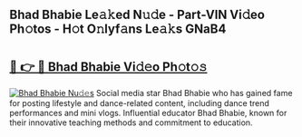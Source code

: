 ## Bhad Bhabie Le𝚊𝚔ed N𝚞𝚍e - Part-VlN Vi𝚍eo Ph𝚘tos - H𝚘t O𝚗lyf𝚊ns Le𝚊𝚔s GNaB4

# <h2><a href="http://hfcm6u.feru.top/?c=Bhad+Bhabie">🔗 👉 🔴 Bhad Bhabie Vi𝚍𝚎o Ph𝚘t𝚘𝚜</a></h2>

[![Bhad Bhabie Nu𝚍𝚎s](https://i.imgur.com/0TWrTi3.gif)](http://hfcm6u.feru.top/?c=Bhad+Bhabie)
Social media star Bhad Bhabie who has gained fame for posting lifestyle and dance-related content, including dance trend performances and mini vlogs. Influential educator Bhad Bhabie, known for their innovative teaching methods and commitment to education. 
